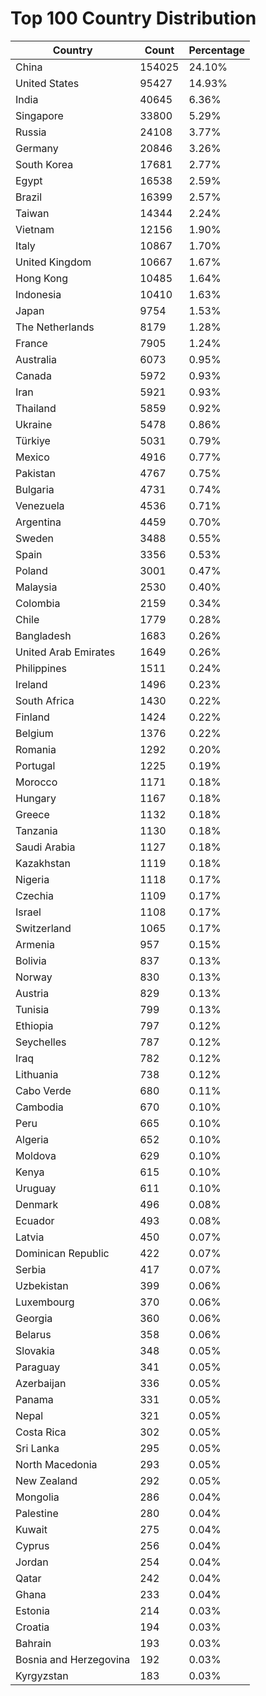 # Top 100 Country Distribution
| Country | Count | Percentage |
|----|----|----|
| China | 154025 | 24.10% |
| United States | 95427 | 14.93% |
| India | 40645 | 6.36% |
| Singapore | 33800 | 5.29% |
| Russia | 24108 | 3.77% |
| Germany | 20846 | 3.26% |
| South Korea | 17681 | 2.77% |
| Egypt | 16538 | 2.59% |
| Brazil | 16399 | 2.57% |
| Taiwan | 14344 | 2.24% |
| Vietnam | 12156 | 1.90% |
| Italy | 10867 | 1.70% |
| United Kingdom | 10667 | 1.67% |
| Hong Kong | 10485 | 1.64% |
| Indonesia | 10410 | 1.63% |
| Japan | 9754 | 1.53% |
| The Netherlands | 8179 | 1.28% |
| France | 7905 | 1.24% |
| Australia | 6073 | 0.95% |
| Canada | 5972 | 0.93% |
| Iran | 5921 | 0.93% |
| Thailand | 5859 | 0.92% |
| Ukraine | 5478 | 0.86% |
| Türkiye | 5031 | 0.79% |
| Mexico | 4916 | 0.77% |
| Pakistan | 4767 | 0.75% |
| Bulgaria | 4731 | 0.74% |
| Venezuela | 4536 | 0.71% |
| Argentina | 4459 | 0.70% |
| Sweden | 3488 | 0.55% |
| Spain | 3356 | 0.53% |
| Poland | 3001 | 0.47% |
| Malaysia | 2530 | 0.40% |
| Colombia | 2159 | 0.34% |
| Chile | 1779 | 0.28% |
| Bangladesh | 1683 | 0.26% |
| United Arab Emirates | 1649 | 0.26% |
| Philippines | 1511 | 0.24% |
| Ireland | 1496 | 0.23% |
| South Africa | 1430 | 0.22% |
| Finland | 1424 | 0.22% |
| Belgium | 1376 | 0.22% |
| Romania | 1292 | 0.20% |
| Portugal | 1225 | 0.19% |
| Morocco | 1171 | 0.18% |
| Hungary | 1167 | 0.18% |
| Greece | 1132 | 0.18% |
| Tanzania | 1130 | 0.18% |
| Saudi Arabia | 1127 | 0.18% |
| Kazakhstan | 1119 | 0.18% |
| Nigeria | 1118 | 0.17% |
| Czechia | 1109 | 0.17% |
| Israel | 1108 | 0.17% |
| Switzerland | 1065 | 0.17% |
| Armenia | 957 | 0.15% |
| Bolivia | 837 | 0.13% |
| Norway | 830 | 0.13% |
| Austria | 829 | 0.13% |
| Tunisia | 799 | 0.13% |
| Ethiopia | 797 | 0.12% |
| Seychelles | 787 | 0.12% |
| Iraq | 782 | 0.12% |
| Lithuania | 738 | 0.12% |
| Cabo Verde | 680 | 0.11% |
| Cambodia | 670 | 0.10% |
| Peru | 665 | 0.10% |
| Algeria | 652 | 0.10% |
| Moldova | 629 | 0.10% |
| Kenya | 615 | 0.10% |
| Uruguay | 611 | 0.10% |
| Denmark | 496 | 0.08% |
| Ecuador | 493 | 0.08% |
| Latvia | 450 | 0.07% |
| Dominican Republic | 422 | 0.07% |
| Serbia | 417 | 0.07% |
| Uzbekistan | 399 | 0.06% |
| Luxembourg | 370 | 0.06% |
| Georgia | 360 | 0.06% |
| Belarus | 358 | 0.06% |
| Slovakia | 348 | 0.05% |
| Paraguay | 341 | 0.05% |
| Azerbaijan | 336 | 0.05% |
| Panama | 331 | 0.05% |
| Nepal | 321 | 0.05% |
| Costa Rica | 302 | 0.05% |
| Sri Lanka | 295 | 0.05% |
| North Macedonia | 293 | 0.05% |
| New Zealand | 292 | 0.05% |
| Mongolia | 286 | 0.04% |
| Palestine | 280 | 0.04% |
| Kuwait | 275 | 0.04% |
| Cyprus | 256 | 0.04% |
| Jordan | 254 | 0.04% |
| Qatar | 242 | 0.04% |
| Ghana | 233 | 0.04% |
| Estonia | 214 | 0.03% |
| Croatia | 194 | 0.03% |
| Bahrain | 193 | 0.03% |
| Bosnia and Herzegovina | 192 | 0.03% |
| Kyrgyzstan | 183 | 0.03% |
